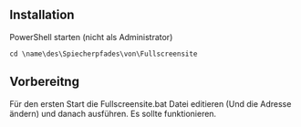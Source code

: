## Installation
PowerShell starten (nicht als Administrator) 
```terminal
cd \name\des\Spiecherpfades\von\Fullscreensite
```
## Vorbereitng
Für den ersten Start die Fullscreensite.bat Datei editieren (Und die Adresse ändern) und danach ausführen.
Es sollte funktionieren.
